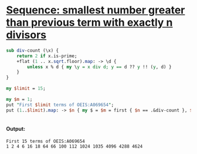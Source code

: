 [1]: https://rosettacode.org/wiki/Sequence:_smallest_number_greater_than_previous_term_with_exactly_n_divisors

# [Sequence: smallest number greater than previous term with exactly n divisors][1]

```perl
sub div-count (\x) {
    return 2 if x.is-prime;
    +flat (1 .. x.sqrt.floor).map: -> \d {
        unless x % d { my \y = x div d; y == d ?? y !! (y, d) }
    }
}
 
my $limit = 15;
 
my $m = 1;
put "First $limit terms of OEIS:A069654";
put (1..$limit).map: -> $n { my $ = $m = first { $n == .&div-count }, $m..Inf };
 
```

#### Output:
```
First 15 terms of OEIS:A069654
1 2 4 6 16 18 64 66 100 112 1024 1035 4096 4288 4624
```